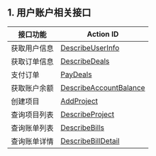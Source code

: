 ## 1. 用户账户相关接口

| 接口功能 | Action ID | 
|---------|---------|
| 获取用户信息 | [DescribeUserInfo](/document/product/378/4391) | 
| 获取订单信息 | [DescribeDeals](/document/product/378/4392) | 
| 支付订单 | [PayDeals](/document/product/378/4394) | 
| 获取账户余额 | [DescribeAccountBalance](/document/product/378/4397) | 
| 创建项目 | [AddProject](/document/product/378/4398) | 
| 查询项目列表 | [DescribeProject](/document/product/378/4400) | 
| 查询账单列表 | [DescribeBills](/document/product/378/4401) | 
| 查询账单详情 | [DescribeBillDetail](/document/product/378/4402) | 